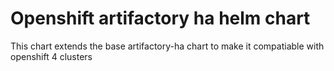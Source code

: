 # Openshift artifactory ha helm chart
This chart extends the base artifactory-ha chart to make it compatiable with openshift 4 clusters
